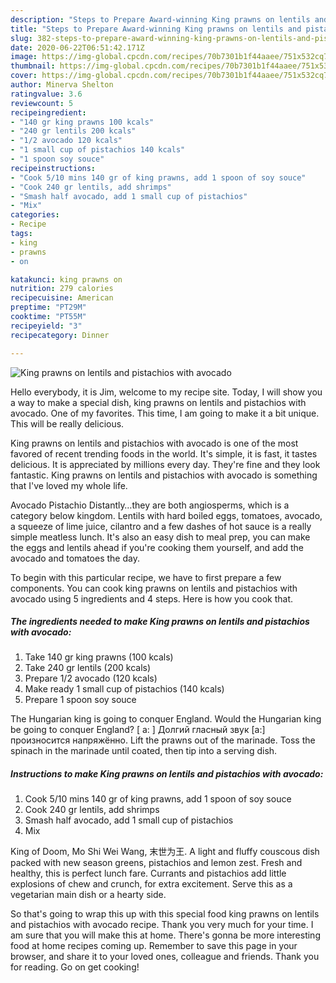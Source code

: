 ```yaml
---
description: "Steps to Prepare Award-winning King prawns on lentils and pistachios with avocado"
title: "Steps to Prepare Award-winning King prawns on lentils and pistachios with avocado"
slug: 382-steps-to-prepare-award-winning-king-prawns-on-lentils-and-pistachios-with-avocado
date: 2020-06-22T06:51:42.171Z
image: https://img-global.cpcdn.com/recipes/70b7301b1f44aaee/751x532cq70/king-prawns-on-lentils-and-pistachios-with-avocado-recipe-main-photo.jpg
thumbnail: https://img-global.cpcdn.com/recipes/70b7301b1f44aaee/751x532cq70/king-prawns-on-lentils-and-pistachios-with-avocado-recipe-main-photo.jpg
cover: https://img-global.cpcdn.com/recipes/70b7301b1f44aaee/751x532cq70/king-prawns-on-lentils-and-pistachios-with-avocado-recipe-main-photo.jpg
author: Minerva Shelton
ratingvalue: 3.6
reviewcount: 5
recipeingredient:
- "140 gr king prawns 100 kcals"
- "240 gr lentils 200 kcals"
- "1/2 avocado 120 kcals"
- "1 small cup of pistachios 140 kcals"
- "1 spoon soy souce"
recipeinstructions:
- "Cook 5/10 mins 140 gr of king prawns, add 1 spoon of soy souce"
- "Cook 240 gr lentils, add shrimps"
- "Smash half avocado, add 1 small cup of pistachios"
- "Mix"
categories:
- Recipe
tags:
- king
- prawns
- on

katakunci: king prawns on 
nutrition: 279 calories
recipecuisine: American
preptime: "PT29M"
cooktime: "PT55M"
recipeyield: "3"
recipecategory: Dinner

---
```



![King prawns on lentils and pistachios with avocado](https://img-global.cpcdn.com/recipes/70b7301b1f44aaee/751x532cq70/king-prawns-on-lentils-and-pistachios-with-avocado-recipe-main-photo.jpg)

Hello everybody, it is Jim, welcome to my recipe site. Today, I will show you a way to make a special dish, king prawns on lentils and pistachios with avocado. One of my favorites. This time, I am going to make it a bit unique. This will be really delicious.

King prawns on lentils and pistachios with avocado is one of the most favored of recent trending foods in the world. It's simple, it is fast, it tastes delicious. It is appreciated by millions every day. They're fine and they look fantastic. King prawns on lentils and pistachios with avocado is something that I've loved my whole life.

Avocado Pistachio Distantly…they are both angiosperms, which is a category below kingdom. Lentils with hard boiled eggs, tomatoes, avocado, a squeeze of lime juice, cilantro and a few dashes of hot sauce is a really simple meatless lunch. It&#39;s also an easy dish to meal prep, you can make the eggs and lentils ahead if you&#39;re cooking them yourself, and add the avocado and tomatoes the day.


To begin with this particular recipe, we have to first prepare a few components. You can cook king prawns on lentils and pistachios with avocado using 5 ingredients and 4 steps. Here is how you cook that.

<!--inarticleads1-->

##### The ingredients needed to make King prawns on lentils and pistachios with avocado:

1. Take 140 gr king prawns (100 kcals)
1. Take 240 gr lentils (200 kcals)
1. Prepare 1/2 avocado (120 kcals)
1. Make ready 1 small cup of pistachios (140 kcals)
1. Prepare 1 spoon soy souce


The Hungarian king is going to conquer England. Would the Hungarian king be going to conquer England? [ a: ] Долгий гласный звук [a:] произносится напряжённо. Lift the prawns out of the marinade. Toss the spinach in the marinade until coated, then tip into a serving dish. 

<!--inarticleads2-->

##### Instructions to make King prawns on lentils and pistachios with avocado:

1. Cook 5/10 mins 140 gr of king prawns, add 1 spoon of soy souce
1. Cook 240 gr lentils, add shrimps
1. Smash half avocado, add 1 small cup of pistachios
1. Mix


King of Doom, Mo Shi Wei Wang, 末世为王. A light and fluffy couscous dish packed with new season greens, pistachios and lemon zest. Fresh and healthy, this is perfect lunch fare. Currants and pistachios add little explosions of chew and crunch, for extra excitement. Serve this as a vegetarian main dish or a hearty side. 

So that's going to wrap this up with this special food king prawns on lentils and pistachios with avocado recipe. Thank you very much for your time. I am sure that you will make this at home. There's gonna be more interesting food at home recipes coming up. Remember to save this page in your browser, and share it to your loved ones, colleague and friends. Thank you for reading. Go on get cooking!
